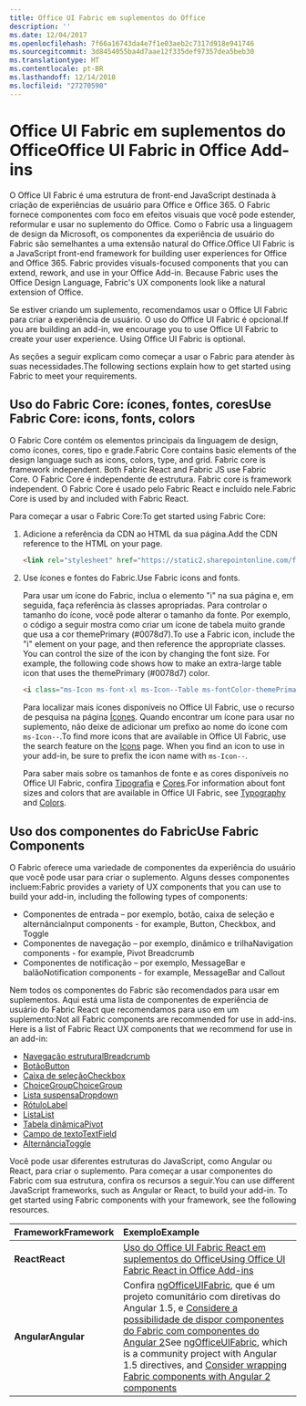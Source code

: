 ```yaml
---
title: Office UI Fabric em suplementos do Office 
description: ''
ms.date: 12/04/2017
ms.openlocfilehash: 7f66a16743da4e7f1e03aeb2c7317d918e941746
ms.sourcegitcommit: 3d8454055ba4d7aae12f335def97357dea5beb30
ms.translationtype: HT
ms.contentlocale: pt-BR
ms.lasthandoff: 12/14/2018
ms.locfileid: "27270590"
---
```

# <a name="office-ui-fabric-in-office-add-ins"></a><span data-ttu-id="7f81c-102">Office UI Fabric em suplementos do Office</span><span class="sxs-lookup"><span data-stu-id="7f81c-102">Office UI Fabric in Office Add-ins</span></span> 

<span data-ttu-id="7f81c-p101">O Office UI Fabric é uma estrutura de front-end JavaScript destinada à criação de experiências de usuário para Office e Office 365. O Fabric fornece componentes com foco em efeitos visuais que você pode estender, reformular e usar no suplemento do Office. Como o Fabric usa a linguagem de design da Microsoft, os componentes da experiência de usuário do Fabric são semelhantes a uma extensão natural do Office.</span><span class="sxs-lookup"><span data-stu-id="7f81c-p101">Office UI Fabric is a JavaScript front-end framework for building user experiences for Office and Office 365. Fabric provides visuals-focused components that you can extend, rework, and use in your Office Add-in. Because Fabric uses the Office Design Language, Fabric's UX components look like a natural extension of Office.</span></span> 

<span data-ttu-id="7f81c-p102">Se estiver criando um suplemento, recomendamos usar o Office UI Fabric para criar a experiência de usuário. O uso do Office UI Fabric é opcional.</span><span class="sxs-lookup"><span data-stu-id="7f81c-p102">If you are building an add-in, we encourage you to use Office UI Fabric to create your user experience. Using Office UI Fabric is optional.</span></span>

<span data-ttu-id="7f81c-108">As seções a seguir explicam como começar a usar o Fabric para atender às suas necessidades.</span><span class="sxs-lookup"><span data-stu-id="7f81c-108">The following sections explain how to get started using Fabric to meet your requirements.</span></span> 

## <a name="use-fabric-core-icons-fonts-colors"></a><span data-ttu-id="7f81c-109">Uso do Fabric Core: ícones, fontes, cores</span><span class="sxs-lookup"><span data-stu-id="7f81c-109">Use Fabric Core: icons, fonts, colors</span></span>
<span data-ttu-id="7f81c-110">O Fabric Core contém os elementos principais da linguagem de design, como ícones, cores, tipo e grade.</span><span class="sxs-lookup"><span data-stu-id="7f81c-110">Fabric Core contains basic elements of the design language such as icons, colors, type, and grid. Fabric core is framework independent. Both Fabric React and Fabric JS use Fabric Core.</span></span><span data-ttu-id="7f81c-111"> O Fabric Core é independente de estrutura.</span><span class="sxs-lookup"><span data-stu-id="7f81c-111"> Fabric core is framework independent.</span></span> <span data-ttu-id="7f81c-112">O Fabric Core é usado pelo Fabric React e incluído nele.</span><span class="sxs-lookup"><span data-stu-id="7f81c-112">Fabric Core is used by and included with Fabric React.</span></span>

<span data-ttu-id="7f81c-113">Para começar a usar o Fabric Core:</span><span class="sxs-lookup"><span data-stu-id="7f81c-113">To get started using Fabric Core:</span></span>

1. <span data-ttu-id="7f81c-114">Adicione a referência da CDN ao HTML da sua página.</span><span class="sxs-lookup"><span data-stu-id="7f81c-114">Add the CDN reference to the HTML on your page.</span></span>  

    ```html
    <link rel="stylesheet" href="https://static2.sharepointonline.com/files/fabric/office-ui-fabric-core/9.6.1/css/fabric.min.css">
    ```   
    
2. <span data-ttu-id="7f81c-115">Use ícones e fontes do Fabric.</span><span class="sxs-lookup"><span data-stu-id="7f81c-115">Use Fabric icons and fonts.</span></span> 

    <span data-ttu-id="7f81c-p104">Para usar um ícone do Fabric, inclua o elemento "i" na sua página e, em seguida, faça referência às classes apropriadas. Para controlar o tamanho do ícone, você pode alterar o tamanho da fonte. Por exemplo, o código a seguir mostra como criar um ícone de tabela muito grande que usa a cor themePrimary (#0078d7).</span><span class="sxs-lookup"><span data-stu-id="7f81c-p104">To use a Fabric icon, include the "i" element on your page, and then reference the appropriate classes. You can control the size of the icon by changing the font size. For example, the following code shows how to make an extra-large table icon that uses the themePrimary (#0078d7) color.</span></span> 
   
    ```html
    <i class="ms-Icon ms-font-xl ms-Icon--Table ms-fontColor-themePrimary"></i>
    ```

    <span data-ttu-id="7f81c-p105">Para localizar mais ícones disponíveis no Office UI Fabric, use o recurso de pesquisa na página [Ícones](https://developer.microsoft.com/fabric#/styles/icons). Quando encontrar um ícone para usar no suplemento, não deixe de adicionar um prefixo ao nome do ícone com `ms-Icon--`.</span><span class="sxs-lookup"><span data-stu-id="7f81c-p105">To find more icons that are available in Office UI Fabric, use the search feature on the [Icons](https://developer.microsoft.com/fabric#/styles/icons) page. When you find an icon to use in your add-in, be sure to prefix the icon name with `ms-Icon--`.</span></span> 

    <span data-ttu-id="7f81c-121">Para saber mais sobre os tamanhos de fonte e as cores disponíveis no Office UI Fabric, confira [Tipografia](https://developer.microsoft.com/fabric#/styles/typography) e [Cores](https://developer.microsoft.com/fabric#/styles/colors).</span><span class="sxs-lookup"><span data-stu-id="7f81c-121">For information about font sizes and colors that are available in Office UI Fabric, see [Typography](https://developer.microsoft.com/fabric#/styles/typography) and [Colors](https://developer.microsoft.com/fabric#/styles/colors).</span></span>
 
## <a name="use-fabric-components"></a><span data-ttu-id="7f81c-122">Uso dos componentes do Fabric</span><span class="sxs-lookup"><span data-stu-id="7f81c-122">Use Fabric Components</span></span> 
<span data-ttu-id="7f81c-123">O Fabric oferece uma variedade de componentes da experiência do usuário que você pode usar para criar o suplemento. Alguns desses componentes incluem:</span><span class="sxs-lookup"><span data-stu-id="7f81c-123">Fabric provides a variety of UX components that you can use to build your add-in, including the following types of components:</span></span>

- <span data-ttu-id="7f81c-124">Componentes de entrada – por exemplo, botão, caixa de seleção e alternância</span><span class="sxs-lookup"><span data-stu-id="7f81c-124">Input components - for example, Button, Checkbox, and Toggle</span></span>
- <span data-ttu-id="7f81c-125">Componentes de navegação – por exemplo, dinâmico e trilha</span><span class="sxs-lookup"><span data-stu-id="7f81c-125">Navigation components - for example, Pivot Breadcrumb</span></span>
- <span data-ttu-id="7f81c-126">Componentes de notificação – por exemplo, MessageBar e balão</span><span class="sxs-lookup"><span data-stu-id="7f81c-126">Notification components - for example, MessageBar and Callout</span></span>  

<span data-ttu-id="7f81c-127">Nem todos os componentes do Fabric são recomendados para usar em suplementos. Aqui está uma lista de componentes de experiência de usuário do Fabric React que recomendamos para uso em um suplemento:</span><span class="sxs-lookup"><span data-stu-id="7f81c-127">Not all Fabric components are recommended for use in add-ins. Here is a list of Fabric React UX components that we recommend for use in an add-in:</span></span>

- [<span data-ttu-id="7f81c-128">Navegação estrutural</span><span class="sxs-lookup"><span data-stu-id="7f81c-128">Breadcrumb</span></span>](https://developer.microsoft.com/fabric#/components/breadcrumb)
- [<span data-ttu-id="7f81c-129">Botão</span><span class="sxs-lookup"><span data-stu-id="7f81c-129">Button</span></span>](https://developer.microsoft.com/fabric#/components/button)
- [<span data-ttu-id="7f81c-130">Caixa de seleção</span><span class="sxs-lookup"><span data-stu-id="7f81c-130">Checkbox</span></span>](https://developer.microsoft.com/fabric#/components/checkbox)
- [<span data-ttu-id="7f81c-131">ChoiceGroup</span><span class="sxs-lookup"><span data-stu-id="7f81c-131">ChoiceGroup</span></span>](https://developer.microsoft.com/fabric#/components/choicegroup)
- [<span data-ttu-id="7f81c-132">Lista suspensa</span><span class="sxs-lookup"><span data-stu-id="7f81c-132">Dropdown</span></span>](https://developer.microsoft.com/fabric#/components/dropdown)
- [<span data-ttu-id="7f81c-133">Rótulo</span><span class="sxs-lookup"><span data-stu-id="7f81c-133">Label</span></span>](https://developer.microsoft.com/fabric#/components/label)
- [<span data-ttu-id="7f81c-134">Lista</span><span class="sxs-lookup"><span data-stu-id="7f81c-134">List</span></span>](https://developer.microsoft.com/fabric#/components/list)
- [<span data-ttu-id="7f81c-135">Tabela dinâmica</span><span class="sxs-lookup"><span data-stu-id="7f81c-135">Pivot</span></span>](https://developer.microsoft.com/fabric#/components/pivot)
- [<span data-ttu-id="7f81c-136">Campo de texto</span><span class="sxs-lookup"><span data-stu-id="7f81c-136">TextField</span></span>](https://developer.microsoft.com/fabric#/components/textfield)
- [<span data-ttu-id="7f81c-137">Alternância</span><span class="sxs-lookup"><span data-stu-id="7f81c-137">Toggle</span></span>](https://developer.microsoft.com/fabric#/components/toggle)

<span data-ttu-id="7f81c-p106">Você pode usar diferentes estruturas do JavaScript, como Angular ou React, para criar o suplemento. Para começar a usar componentes do Fabric com sua estrutura, confira os recursos a seguir.</span><span class="sxs-lookup"><span data-stu-id="7f81c-p106">You can use different JavaScript frameworks, such as Angular or React, to build your add-in. To get started using Fabric components with your framework, see the following resources.</span></span>

|<span data-ttu-id="7f81c-140">**Framework**</span><span class="sxs-lookup"><span data-stu-id="7f81c-140">**Framework**</span></span>|<span data-ttu-id="7f81c-141">**Exemplo**</span><span class="sxs-lookup"><span data-stu-id="7f81c-141">**Example**</span></span>|
|:------------|:----------|
|<span data-ttu-id="7f81c-142">**React**</span><span class="sxs-lookup"><span data-stu-id="7f81c-142">**React**</span></span>|[<span data-ttu-id="7f81c-143">Uso do Office UI Fabric React em suplementos do Office</span><span class="sxs-lookup"><span data-stu-id="7f81c-143">Using Office UI Fabric React in Office Add-ins</span></span>](using-office-ui-fabric-react.md )|
|<span data-ttu-id="7f81c-144">**Angular**</span><span class="sxs-lookup"><span data-stu-id="7f81c-144">**Angular**</span></span>| <span data-ttu-id="7f81c-145">Confira [ngOfficeUIFabric](http://ngofficeuifabric.com/), que é um projeto comunitário com diretivas do Angular 1.5, e [Considere a possibilidade de dispor componentes do Fabric com componentes do Angular 2](../develop/add-ins-with-angular2.md#consider-wrapping-fabric-components-with-angular-components)</span><span class="sxs-lookup"><span data-stu-id="7f81c-145">See [ngOfficeUIFabric](http://ngofficeuifabric.com/), which is a community project with Angular 1.5 directives, and [Consider wrapping Fabric components with Angular 2 components](../develop/add-ins-with-angular2.md#consider-wrapping-fabric-components-with-angular-components)</span></span>|
